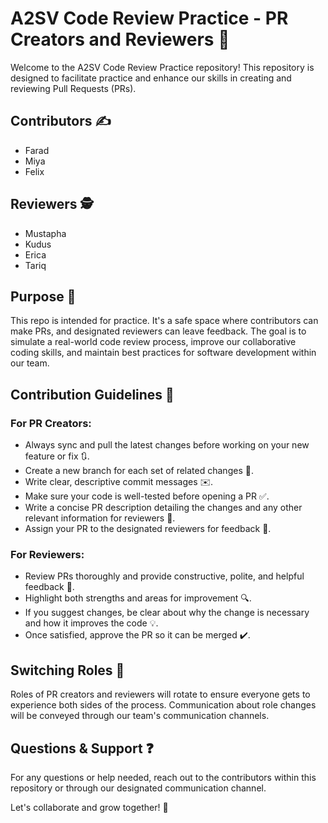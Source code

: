 # A2SV Code Review Practice - PR Creators and Reviewers 🚀

Welcome to the A2SV Code Review Practice repository! This repository is designed to facilitate practice and enhance our skills in creating and reviewing Pull Requests (PRs).

## Contributors ✍️
- Farad
- Miya
- Felix

## Reviewers 🕵️
- Mustapha
- Kudus
- Erica
- Tariq

## Purpose 🎯
This repo is intended for practice. It's a safe space where contributors can make PRs, and designated reviewers can leave feedback. The goal is to simulate a real-world code review process, improve our collaborative coding skills, and maintain best practices for software development within our team.

## Contribution Guidelines 📝
### For PR Creators:
- Always sync and pull the latest changes before working on your new feature or fix 🔃.
- Create a new branch for each set of related changes 🔀.
- Write clear, descriptive commit messages ✉️.
- Make sure your code is well-tested before opening a PR ✅.
- Write a concise PR description detailing the changes and any other relevant information for reviewers 📄.
- Assign your PR to the designated reviewers for feedback 🤝.

### For Reviewers:
- Review PRs thoroughly and provide constructive, polite, and helpful feedback 💬.
- Highlight both strengths and areas for improvement 🔍.
- If you suggest changes, be clear about why the change is necessary and how it improves the code 💡.
- Once satisfied, approve the PR so it can be merged ✔️.

## Switching Roles 🔁
Roles of PR creators and reviewers will rotate to ensure everyone gets to experience both sides of the process. Communication about role changes will be conveyed through our team's communication channels.

## Questions & Support ❓
For any questions or help needed, reach out to the contributors within this repository or through our designated communication channel.

Let's collaborate and grow together! 🌱
